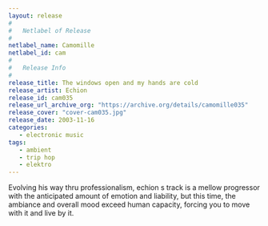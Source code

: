 ```yaml
---
layout: release
#
#   Netlabel of Release
#
netlabel_name: Camomille
netlabel_id: cam
#
#   Release Info
#
release_title: The windows open and my hands are cold
release_artist: Echion
release_id: cam035
release_url_archive_org: "https://archive.org/details/camomille035"
release_cover: "cover-cam035.jpg"
release_date: 2003-11-16
categories:
   - electronic music
tags:
   - ambient
   - trip hop
   - elektro
---
```

Evolving his way thru professionalism, echion s track is a mellow progressor with the anticipated amount of emotion and liability, but this time, the ambiance and overall mood exceed human capacity, forcing you to move with it and live by it.
